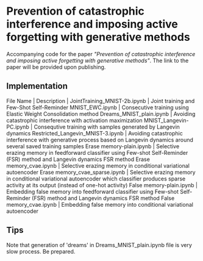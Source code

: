 # Prevention of catastrophic interference and imposing active forgetting with generative methods

Accompanying code for the paper *"Prevention of catastrophic interference and imposing active forgetting with generative methods"*. The link to the paper will be provided upon publishing.

## Implementation

File Name | Description |
JointTraining_MNIST-2b.ipynb | Joint training and Few-Shot Self-Reminder 
MNIST_EWC.ipynb | Consecutive training using Elastic Weight Consolidation method 
Dreams_MNIST_plain.ipynb | Avoiding catastrophic interference with activation maximization 
MNIST_Langevin-PC.ipynb | Consequtive training with samples generated by Langevin dynamics 
Restricted_Langevin_MNIST-3.ipynb | Avoiding catastrophic interference with generative process based on Langevin dynamics around several saved training samples 
Erase memory-plain.ipynb | Selective erazing memory in feedforward classifier using Few-shot Self-Reminder (FSR) method and Langevin dynamics FSR method 
Erase memory_cvae.ipynb | Selective erazing memory in conditional variational autoencoder 
Erase memory_cvae_sparse.ipynb | Selective erazing memory in conditional variational autoencoder which classifier produces sparse activity at its output (instead of one-hot activity) 
False memory-plain.ipynb | Embedding false memory into feedforward classifier using Few-shot Self-Reminder (FSR) method and Langevin dynamics FSR method 
False memory_cvae.ipynb | Embedding false memory into conditional variational autoencoder 

## Tips

Note that generation of 'dreams' in Dreams_MNIST_plain.ipynb file is very slow process. Be prepared.